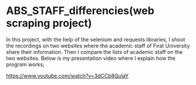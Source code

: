 # ABS_STAFF_differencies(web scraping project)

In this project, with the help of the selenium and requests libraries, I shoot the recordings on two websites where the academic staff of Fırat University share their information. Then I compare the lists of academic staff on the two websites. Below is my presentation video where I explain how the program works;



https://www.youtube.com/watch?v=3dCCb8QulaY





